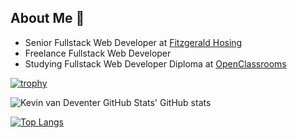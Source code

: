 ## About Me 👋

- Senior Fullstack Web Developer at [Fitzgerald Hosing](https://fitzgeraldhousing.org.au/)
- Freelance Fullstack Web Developer
- Studying Fullstack Web Developer Diploma at [OpenClassrooms](https://openclassrooms.com/)



[![trophy](https://github-profile-trophy.vercel.app/?username=kevin-van-deventer)](https://github.com/kevin-van-deventer/github-profile-trophy)

<img alt="Kevin van Deventer GitHub Stats' GitHub stats" src="https://github-readme-stats.vercel.app/api?username=kevin-van-deventer&count_private=1&show_icons=true">

[![Top Langs](https://github-readme-stats.vercel.app/api/top-langs/?username=kevin-van-deventer&layout=compact)](https://github.com/kevin-van-deventer/github-readme-stats)


<!-- Social Media -->
